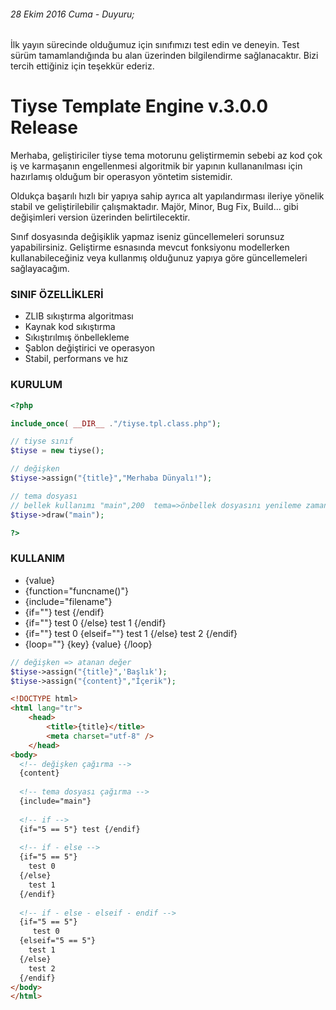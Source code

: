 ###### 28 Ekim 2016 Cuma - Duyuru;
İlk yayın sürecinde olduğumuz için sınıfımızı test edin ve deneyin. Test sürüm tamamlandığında bu alan üzerinden bilgilendirme sağlanacaktır. Bizi tercih ettiğiniz için teşekkür ederiz.

# Tiyse Template Engine v.3.0.0 Release
Merhaba, geliştiriciler tiyse tema motorunu geliştirmemin sebebi az kod çok iş ve karmaşanın engellenmesi algoritmik bir yapının kullananılması için hazırlamış olduğum bir operasyon yöntetim sistemidir.

Oldukça başarılı hızlı bir yapıya sahip ayrıca alt yapılandırması ileriye yönelik stabil ve geliştirilebilir çalışmaktadır. Majör, Minor, Bug Fix, Build... gibi değişimleri version üzerinden belirtilecektir.

Sınıf dosyasında değişiklik yapmaz iseniz güncellemeleri sorunsuz yapabilirsiniz. Geliştirme esnasında mevcut fonksiyonu modellerken kullanabileceğiniz veya kullanmış olduğunuz yapıya göre güncellemeleri sağlayacağım.

### SINIF ÖZELLİKLERİ
<ul>
  <li>ZLIB sıkıştırma algoritması</li>
  <li>Kaynak kod sıkıştırma</li>
  <li>Sıkıştırılmış önbellekleme</li>
  <li>Şablon değiştirici ve operasyon</li>
  <li>Stabil, performans ve hız</li>
</ul>

### KURULUM

```php
<?php

include_once( __DIR__ ."/tiyse.tpl.class.php");

// tiyse sınıf
$tiyse = new tiyse();

// değişken
$tiyse->assign("{title}","Merhaba Dünyalı!");

// tema dosyası
// bellek kullanımı "main",200  tema=>önbellek dosyasını yenileme zamanı
$tiyse->draw("main");

?>
```

### KULLANIM

<ul>
  <li>{value}</li>
  <li>{function="funcname()"}</li>
  <li>{include="filename"}</li>
  <li>{if=""} test {/endif}</li>
  <li>{if=""} test 0 {/else} test 1 {/endif}</li>
  <li>{if=""} test 0 {elseif=""} test 1 {/else} test 2 {/endif}</li>
  <li>{loop=""} {key} {value} {/loop}</li>
</ul>

```php
// değişken => atanan değer
$tiyse->assign("{title}",'Başlık');
$tiyse->assign("{content}","İçerik");
```

```html
<!DOCTYPE html>
<html lang="tr">
	<head>
		<title>{title}</title>
		<meta charset="utf-8" />
	</head>
<body>
  <!-- değişken çağırma -->
  {content}
  
  <!-- tema dosyası çağırma -->
  {include="main"}
  
  <!-- if -->
  {if="5 == 5"} test {/endif}
  
  <!-- if - else -->
  {if="5 == 5"}
  	test 0
  {/else}
  	test 1
  {/endif}
  
  <!-- if - else - elseif - endif -->
  {if="5 == 5"}
  	 test 0
  {elseif="5 == 5"}
  	test 1
  {/else}
  	test 2
  {/endif}
</body>
</html>
```
